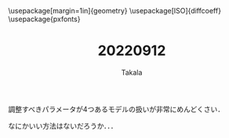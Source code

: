 ﻿---
title: 20220912
yesterday: 20220911
tomorrow: 20220913
days: 990
author: Takala
header-includes:
  - \usepackage[margin=1in]{geometry}
  - \usepackage[ISO]{diffcoeff}
  - \usepackage{pxfonts}
---


調整すべきパラメータが4つあるモデルの扱いが非常にめんどくさい．

なにかいい方法はないだろうか．．．
